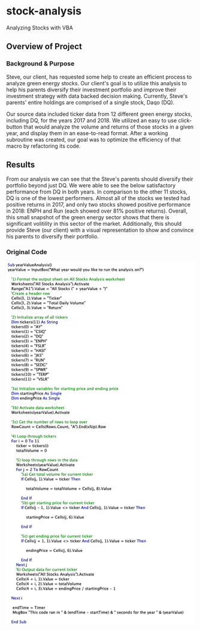 # stock-analysis
Analyzing Stocks with VBA

## Overview of Project

### Background & Purpose
Steve, our client, has requested some help to create an efficient process to analyze green energy stocks. Our client's goal is to utilize this analysis to help his parents diversify their investment portfolio and improve their investment strategy with data backed decision making. Currently, Steve's parents' entire holdings are comprised of a single stock, Daqo (DQ).

Our source data included ticker data from 12 different green energy stocks, including DQ, for the years 2017 and 2018. We utilized an easy to use click-button that would analyze the volume and returns of those stocks in a given year, and display them in an ease-to-read format. After a working subroutine was created, our goal was to optimize the efficiency of that macro by refactoring its code.

## Results
From our analysis we can see that the Steve's parents should diversify their portfolio beyond just DQ. We were able to see the below satisfactory performance from  DQ in both years. In comparison to the other 11 stocks, DQ is one of the lowest performers. Almost all of the stocks we tested had positive returns in 2017, and only two stocks showed positive performance in 2018: ENPH and Run (each showed over 81% positive returns). Overall, this small snapshot of the green energy sector shows that there is significant volitility in this sector of the market. Additionally, this should provide Steve (our client) with a visual representation to show and convince his parents to diversify their portfolio. 

### Original Code 

![Original COde Snapshot](https://github.com/Jflux05/stock-analysis/blob/bbe4b71a669bd76c53a2459216b761b593d82b61/Resources/Original%20Code%20snapshot.png)
